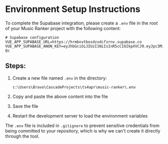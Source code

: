 # Environment Setup Instructions

To complete the Supabase integration, please create a `.env` file in the root of your Music Ranker project with the following content:

```
# Supabase configuration
VUE_APP_SUPABASE_URL=https://hrmbnvtbosdzxdcfzrnv.supabase.co
VUE_APP_SUPABASE_ANON_KEY=eyJhbGciOiJIUzI1NiIsInR5cCI6IkpXVCJ9.eyJpc3MiOiJzdXBhYmFzZSIsInJlZiI6ImhybWJudnRib3NkenhkY2Z6cm52Iiwicm9sZSI6ImFub24iLCJpYXQiOjE3NDM4MjAwNzAsImV4cCI6MjA1OTM5NjA3MH0.xYqXcPjEiFLxtBJCalpVsJXJZRH3lYU0C9Nx5Rae-Qc
```

## Steps:

1. Create a new file named `.env` in the directory:
   ```
   c:\Users\Bravo\CascadeProjects\ts4apr\music-ranker\.env
   ```

2. Copy and paste the above content into the file

3. Save the file

4. Restart the development server to load the environment variables

The `.env` file is included in `.gitignore` to prevent sensitive credentials from being committed to your repository, which is why we can't create it directly through the tool.

